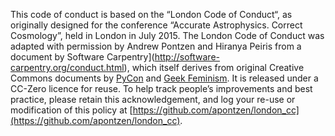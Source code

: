 This code of conduct is based on the “London Code of Conduct“, as originally designed for the conference “Accurate Astrophysics. Correct Cosmology”, held in London in July 2015. The London Code of Conduct was adapted with permission by Andrew Pontzen and Hiranya Peiris from a document by Software Carpentry](http://software-carpentry.org/conduct.html), which itself derives from original Creative Commons documents by [PyCon](https://us.pycon.org/2013/about/code-of-conduct/) and [Geek Feminism](http://geekfeminism.wikia.com/wiki/Community_anti-harassment/Policy). It is released under a CC-Zero licence for reuse. To help track people’s improvements and best practice, please retain this acknowledgement, and log your re-use or modification of this policy at [https://github.com/apontzen/london_cc](https://github.com/apontzen/london_cc).
